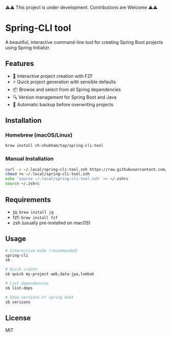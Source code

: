 ⚠️⚠️ This project is under development. Contributions are Welcome ⚠️⚠️ 

# Spring-CLI tool

A beautiful, interactive command-line tool for creating Spring Boot projects using Spring Initializr.

## Features

- 🎨 Interactive project creation with FZF
- ⚡ Quick project generation with sensible defaults
- 📦 Browse and select from all Spring dependencies
- 🔍 Version management for Spring Boot and Java
- 💾 Automatic backup before overwriting projects

## Installation

### Homebrew (macOS/Linux)
```bash
brew install ch-shubham/tap/spring-cli-tool
```

### Manual Installation
```bash
curl -o ~/.local/spring-cli-tool.zsh https://raw.githubusercontent.com/ch-shubham/spring-cli-tool/main/spring-cli-tool.zsh
chmod +x ~/.local/spring-cli-tool.zsh
echo 'source ~/.local/spring-cli-tool.zsh' >> ~/.zshrc
source ~/.zshrc
```

## Requirements

- jq: `brew install jq`
- fzf: `brew install fzf`
- zsh (usually pre-installed on macOS)

## Usage

```bash
# Interactive mode (recommended)
spring-cli
sb

# Quick create
sb quick my-project web,data-jpa,lombok

# List dependencies
sb list-deps

# Show versions of spring boot
sb versions
```

## License

MIT